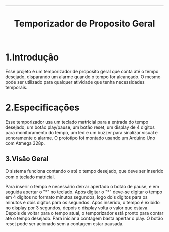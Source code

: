 ﻿***
<h1 align="center" > Temporizador de Proposito Geral<br>
<br>

1.Introdução
==========

<p>Esse projeto é um temporizador de proposito geral que conta até o tempo desejado, disparando um alarme
quando o tempo for alcançado. O mesmo pode ser utilizado para qualquer atividade que tenha necessidades
temporais.<p/>

2.Especificações
==========

<p>Esse temporizador usa um teclado matricial para a entrada
do tempo desejado, um botão play/pause, um botão reset, um display de 4 digitos para monitoramento
do tempo, um led e um buzzer para sinalizar visual e sonoramente o alarme. O prototipo foi montado usando um
Arduino Uno com Atmega 328p.<p/>

3.Visão Geral
-----------

<p></p>
<p>O sistema funciona contando o até o tempo desejado, que deve ser inserido com o teclado matricial.</p>
Para inserir o tempo é necessário deixar apertado o botão de pause, e em seguida apertar o "*" no teclado.
Após digitar o "*" deve-se digitar o tempo em 4 digitos no formato minutos:segundos, logo dois digitos para
os minutos e dois digitos para os segundos. Após inserido, o tempo é exibido no display por 3 segundos, depois
o display volta o valor que estava. Depois de voltar para o tempo atual, o temporizador está pronto para contar
até o tempo desejado. Para iniciar a contagem basta apertar o play. O botão reset pode ser acionado sem a contagem estar pausada.
